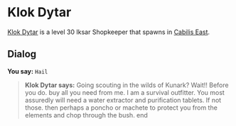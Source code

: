 # Klok Dytar



[Klok Dytar](/npc/106049) is a level 30 Iksar Shopkeeper that spawns in [Cabilis East](/zone/106).



## Dialog

**You say:** `Hail`



>**Klok Dytar says:** Going scouting in the wilds of Kunark?  Wait!!  Before you do. buy all you need from me.  I am a survival outfitter.  You most assuredly will need a water extractor and purification tablets.  If not those. then perhaps a poncho or machete to protect you from the elements and chop through the bush.
end





